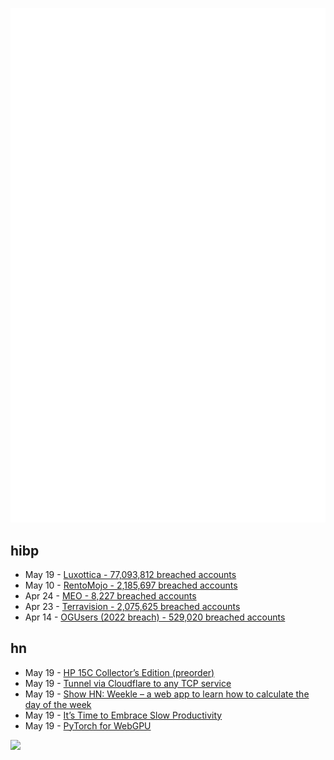 ![Metrics](https://raw.githubusercontent.com/phixion/phixion/master/metrics.svg)

## hibp

<!--
for https://github.com/phixion/phixion/blob/main/.github/workflows/feeds.yml
-->
<!--START_SECTION:haveibeenpwnd-->
- May 19 - [Luxottica - 77,093,812 breached accounts](https://haveibeenpwned.com/PwnedWebsites#Luxottica)
- May 10 - [RentoMojo - 2,185,697 breached accounts](https://haveibeenpwned.com/PwnedWebsites#RentoMojo)
- Apr 24 - [MEO - 8,227 breached accounts](https://haveibeenpwned.com/PwnedWebsites#MEO)
- Apr 23 - [Terravision - 2,075,625 breached accounts](https://haveibeenpwned.com/PwnedWebsites#Terravision)
- Apr 14 - [OGUsers (2022 breach) - 529,020 breached accounts](https://haveibeenpwned.com/PwnedWebsites#OGUsers2022)
<!--END_SECTION:haveibeenpwnd-->

## hn

<!--
for https://github.com/phixion/phixion/blob/main/.github/workflows/feeds.yml
-->
<!--START_SECTION:hn-->
- May 19 - [HP 15C Collector’s Edition (preorder)](https://hpcalcs.com/product/hp-15c-collectors-edition/)
- May 19 - [Tunnel via Cloudflare to any TCP service](https://iq.thc.org/tunnel-via-cloudflare-to-any-tcp-service)
- May 19 - [Show HN: Weekle – a web app to learn how to calculate the day of the week](https://benjoffe.com/weekle)
- May 19 - [It’s Time to Embrace Slow Productivity](https://www.newyorker.com/culture/office-space/its-time-to-embrace-slow-productivity)
- May 19 - [PyTorch for WebGPU](https://praeclarum.org/2023/05/19/webgpu-torch.html)
<!--END_SECTION:hn-->

<!--
for https://yhype.me
-->
![](https://hit.yhype.me/github/profile?user_id=13013670)

